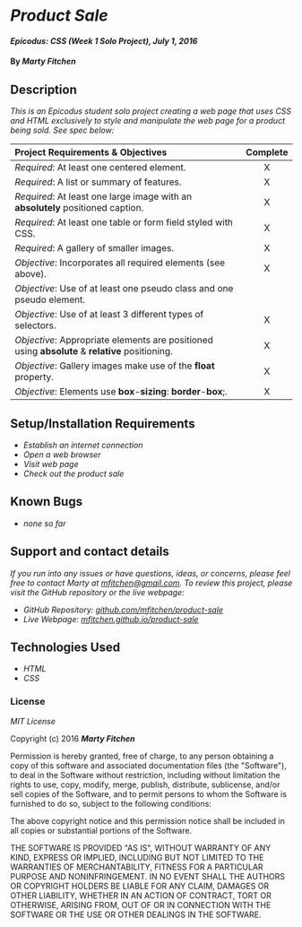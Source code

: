 # _Product Sale_

#### _Epicodus: CSS (Week 1 Solo Project), July 1, 2016_

#### By _**Marty Fitchen**_

## Description

_This is an Epicodus student solo project creating a web page that uses CSS and HTML exclusively to style and manipulate the web page for a product being sold. See spec below:_

Project Requirements & Objectives  | Complete
:------------- | :-------------: |
*Required*: At least one centered element. | X
*Required*: A list or summary of features. | X
*Required*: At least one large image with an **absolutely** positioned caption. | X
*Required*: At least one table or form field styled with CSS. | X
*Required*: A gallery of smaller images. | X
*Objective*: Incorporates all required elements (see above). | X
*Objective*: Use of at least one pseudo class and one pseudo element. |
*Objective*: Use of at least 3 different types of selectors. | X
*Objective*: Appropriate elements are positioned using **absolute** & **relative** positioning. | X
*Objective*: Gallery images make use of the **float** property. | X
*Objective*: Elements use **box**-**sizing**: **border**-**box**;. | X

## Setup/Installation Requirements

* _Establish an internet connection_
* _Open a web browser_
* _Visit web page_
* _Check out the product sale_

## Known Bugs

* _none so far_

## Support and contact details

_If you run into any issues or have questions, ideas, or concerns, please feel free to contact Marty at <a href="mailto:mfitchen@gmail.com">mfitchen@gmail.com</a>._
_To review this project, please visit the GitHub repository or the live webpage:_

* _GitHub Repository: <a href="https://github.com/mfitchen/product-sale">github.com/mfitchen/product-sale</a>_
* _Live Webpage: <a href="https://mfitchen.github.io/product-sale">mfitchen.github.io/product-sale</a>_

## Technologies Used

* _HTML_
* _CSS_

### License

*MIT License*

Copyright (c) 2016 **_Marty Fitchen_**

Permission is hereby granted, free of charge, to any person obtaining a copy of this software and associated documentation files (the "Software"), to deal in the Software without restriction, including without limitation the rights to use, copy, modify, merge, publish, distribute, sublicense, and/or sell copies of the Software, and to permit persons to whom the Software is furnished to do so, subject to the following conditions:

The above copyright notice and this permission notice shall be included in all copies or substantial portions of the Software.

THE SOFTWARE IS PROVIDED "AS IS", WITHOUT WARRANTY OF ANY KIND, EXPRESS OR IMPLIED, INCLUDING BUT NOT LIMITED TO THE WARRANTIES OF MERCHANTABILITY, FITNESS FOR A PARTICULAR PURPOSE AND NONINFRINGEMENT. IN NO EVENT SHALL THE AUTHORS OR COPYRIGHT HOLDERS BE LIABLE FOR ANY CLAIM, DAMAGES OR OTHER LIABILITY, WHETHER IN AN ACTION OF CONTRACT, TORT OR OTHERWISE, ARISING FROM, OUT OF OR IN CONNECTION WITH THE SOFTWARE OR THE USE OR OTHER DEALINGS IN THE SOFTWARE.
